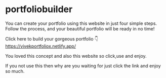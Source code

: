 # portfoliobuilder

You can create your portfolio using this website in just four simple steps. Follow the process, and your beautiful portfolio will be ready in no time!

Click here to build your gorgeous portfolio 👇
https://vivekportfoliox.netlify.app/

You loved this concept and also this website so click,use and enjoy.

If you not use this then why are you waiting for just click the link and enjoy so much.
